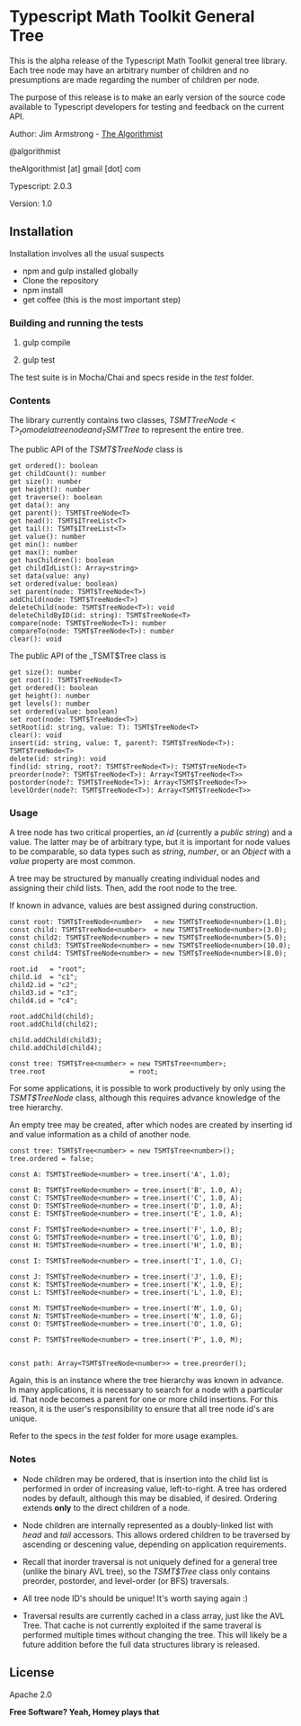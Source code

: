# Typescript Math Toolkit General Tree


This is the alpha release of the Typescript Math Toolkit general tree library.  Each tree node may have an arbitrary number of children and no presumptions are made regarding the number of children per node.

The purpose of this release is to make an early version of the source code available to Typescript developers for testing and feedback on the current API.


Author:  Jim Armstrong - [The Algorithmist]

@algorithmist

theAlgorithmist [at] gmail [dot] com

Typescript: 2.0.3

Version: 1.0


## Installation

Installation involves all the usual suspects

  - npm and gulp installed globally
  - Clone the repository
  - npm install
  - get coffee (this is the most important step)


### Building and running the tests

1. gulp compile

2. gulp test

The test suite is in Mocha/Chai and specs reside in the _test_ folder.


### Contents

The library currently contains two classes, _TSMT$TreeNode<T>_ to model a tree node and _TSMT$Tree<T>_ to represent the entire tree.

The public API of the _TSMT$TreeNode<T>_ class is

```
get ordered(): boolean
get childCount(): number
get size(): number
get height(): number
get traverse(): boolean
get data(): any
get parent(): TSMT$TreeNode<T>
get head(): TSMT$ITreeList<T>
get tail(): TSMT$ITreeList<T>
get value(): number
get min(): number
get max(): number
get hasChildren(): boolean
get childIdList(): Array<string>
set data(value: any)
set ordered(value: boolean)
set parent(node: TSMT$TreeNode<T>)
addChild(node: TSMT$TreeNode<T>)
deleteChild(node: TSMT$TreeNode<T>): void
deleteChildByID(id: string): TSMT$TreeNode<T>
compare(node: TSMT$TreeNode<T>): number
compareTo(node: TSMT$TreeNode<T>): number
clear(): void
```

The public API of the _TSMT$Tree<T> class is

```
get size(): number
get root(): TSMT$TreeNode<T>
get ordered(): boolean
get height(): number
get levels(): number
set ordered(value: boolean)
set root(node: TSMT$TreeNode<T>)
setRoot(id: string, value: T): TSMT$TreeNode<T>
clear(): void
insert(id: string, value: T, parent?: TSMT$TreeNode<T>): TSMT$TreeNode<T>
delete(id: string): void
find(id: string, root?: TSMT$TreeNode<T>): TSMT$TreeNode<T>
preorder(node?: TSMT$TreeNode<T>): Array<TSMT$TreeNode<T>>
postorder(node?: TSMT$TreeNode<T>): Array<TSMT$TreeNode<T>>
levelOrder(node?: TSMT$TreeNode<T>): Array<TSMT$TreeNode<T>>
```

### Usage

A tree node has two critical properties, an _id_ (currently a _public string_) and a value.  The latter may be of arbitrary type, but it is important for node values to be comparable, so data types such as _string_, _number_, or an _Object_ with a _value_ property are most common.

A tree may be structured by manually creating individual nodes and assigning their child lists.  Then, add the root node to the tree.

If known in advance, values are best assigned during construction.

```
const root: TSMT$TreeNode<number>   = new TSMT$TreeNode<number>(1.0);
const child: TSMT$TreeNode<number>  = new TSMT$TreeNode<number>(3.0);
const child2: TSMT$TreeNode<number> = new TSMT$TreeNode<number>(5.0);
const child3: TSMT$TreeNode<number> = new TSMT$TreeNode<number>(10.0);
const child4: TSMT$TreeNode<number> = new TSMT$TreeNode<number>(8.0);

root.id   = "root";
child.id  = "c1";
child2.id = "c2";
child3.id = "c3";
child4.id = "c4";

root.addChild(child);
root.addChild(child2);

child.addChild(child3);
child.addChild(child4);

const tree: TSMT$Tree<number> = new TSMT$Tree<number>;
tree.root                     = root;
```

For some applications, it is possible to work productively by only using the _TSMT$TreeNode<T>_ class, although this requires advance knowledge of the tree hierarchy.

An empty tree may be created, after which nodes are created by inserting id and value information as a child of another node.

```
const tree: TSMT$Tree<number> = new TSMT$Tree<number>();
tree.ordered = false;

const A: TSMT$TreeNode<number> = tree.insert('A', 1.0);

const B: TSMT$TreeNode<number> = tree.insert('B', 1.0, A);
const C: TSMT$TreeNode<number> = tree.insert('C', 1.0, A);
const D: TSMT$TreeNode<number> = tree.insert('D', 1.0, A);
const E: TSMT$TreeNode<number> = tree.insert('E', 1.0, A);

const F: TSMT$TreeNode<number> = tree.insert('F', 1.0, B);
const G: TSMT$TreeNode<number> = tree.insert('G', 1.0, B);
const H: TSMT$TreeNode<number> = tree.insert('H', 1.0, B);

const I: TSMT$TreeNode<number> = tree.insert('I', 1.0, C);

const J: TSMT$TreeNode<number> = tree.insert('J', 1.0, E);
const K: TSMT$TreeNode<number> = tree.insert('K', 1.0, E);
const L: TSMT$TreeNode<number> = tree.insert('L', 1.0, E);

const M: TSMT$TreeNode<number> = tree.insert('M', 1.0, G);
const N: TSMT$TreeNode<number> = tree.insert('N', 1.0, G);
const O: TSMT$TreeNode<number> = tree.insert('O', 1.0, G);

const P: TSMT$TreeNode<number> = tree.insert('P', 1.0, M);


const path: Array<TSMT$TreeNode<number>> = tree.preorder();
```

Again, this is an instance where the tree hierarchy was known in advance.  In many applications, it is necessary to search for a node with a particular id.  That node becomes a parent for one or more child insertions.  For this reason, it is the user's responsibility to ensure that all tree node id's are unique.

Refer to the specs in the _test_ folder for more usage examples.


### Notes

- Node children may be ordered, that is insertion into the child list is performed in order of increasing value, left-to-right.  A tree has ordered nodes by default, although this may be disabled, if desired.  Ordering extends **only** to the direct children of a node.

- Node children are internally represented as a doubly-linked list with _head_ and _tail_ accessors.  This allows ordered children to be traversed by ascending or descening value, depending on application requirements.

- Recall that inorder traversal is not uniquely defined for a general tree (unlike the binary AVL tree), so the _TSMT$Tree<T>_ class only contains preorder, postorder, and level-order (or BFS) traversals.

- All tree node ID's should be unique!  It's worth saying again :)

- Traversal results are currently cached in a class array, just like the AVL Tree.  That cache is not currently exploited if the same traveral is performed multiple times without changing the tree.  This will likely be a future addition before the full data structures library is released.


License
----

Apache 2.0

**Free Software? Yeah, Homey plays that**

[//]: # (kudos http://stackoverflow.com/questions/4823468/store-comments-in-markdown-syntax)

[The Algorithmist]: <http://algorithmist.net>

